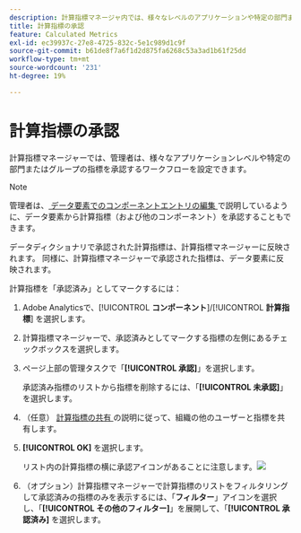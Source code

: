 ```yaml
---
description: 計算指標マネージャ内では、様々なレベルのアプリケーションや特定の部門またはグループに対応した指標の承認を含むワークフローを設定できます。
title: 計算指標の承認
feature: Calculated Metrics
exl-id: ec39937c-27e8-4725-832c-5e1c989d1c9f
source-git-commit: b61de8f7a6f1d2d875fa6268c53a3ad1b61f25dd
workflow-type: tm+mt
source-wordcount: '231'
ht-degree: 19%

---
```


# 計算指標の承認

計算指標マネージャーでは、管理者は、様々なアプリケーションレベルや特定の部門またはグループの指標を承認するワークフローを設定できます。

>[!NOTE]
>
>管理者は、[ データ要素でのコンポーネントエントリの編集 ](/help/analyze/analysis-workspace/components/data-dictionary/edit-entries-data-dictionary.md) で説明しているように、データ要素から計算指標（および他のコンポーネント）を承認することもできます。
>
>データディクショナリで承認された計算指標は、計算指標マネージャーに反映されます。 同様に、計算指標マネージャーで承認された指標は、データ要素に反映されます。

計算指標を「承認済み」としてマークするには：

1. Adobe Analyticsで、[!UICONTROL **コンポーネント**]/[!UICONTROL **計算指標**] を選択します。

1. 計算指標マネージャーで、承認済みとしてマークする指標の左側にあるチェックボックスを選択します。

1. ページ上部の管理タスクで「**[!UICONTROL 承認]**」を選択します。

   承認済み指標のリストから指標を削除するには、「**[!UICONTROL 未承認]**」を選択します。

1. （任意） [ 計算指標の共有 ](/help/components/c-calcmetrics/c-workflow/cm-workflow/cm-sharing.md) の説明に従って、組織の他のユーザーと指標を共有します。

1. **[!UICONTROL OK]** を選択します。

   リスト内の計算指標の横に承認アイコンがあることに注意します。![](https://spectrum.adobe.com/static/icons/workflow_18/Smock_CheckmarkCircle_18_N.svg)

1. （オプション）計算指標マネージャーで計算指標のリストをフィルタリングして承認済みの指標のみを表示するには、「**フィルター**」アイコンを選択し、「**[!UICONTROL その他のフィルター]**」を展開して、「**[!UICONTROL 承認済み]** を選択します。
